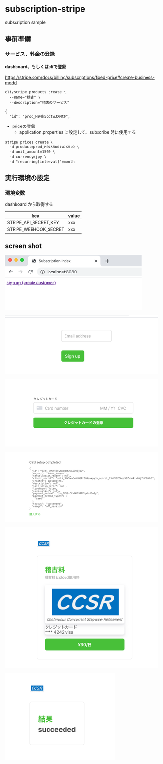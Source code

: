 # subscription-stripe
subscription sample

## 事前準備
### サービス、料金の登録

#### dashboard、もしくはcliで登録

https://stripe.com/docs/billing/subscriptions/fixed-price#create-business-model

```
cli/stripe products create \
  --name="稽古" \
  --description="稽古のサービス"

```

```
{
  "id": "prod_H94k5odtwJXMtQ",
```

- priceの登録 
  - application.properties に設定して、subscribe 時に使用する
```
stripe prices create \
  -d product=prod_H94k5odtwJXMtQ \
  -d unit_amount=1500 \
  -d currency=jpy \
  -d "recurring[interval]"=month
```

## 実行環境の設定

### 環境変数
dashboard から取得する

|  key  |  value  |
| ---- | ---- |
|  STRIPE_API_SECRET_KEY  |  xxx  |
|  STRIPE_WEBHOOK_SECRET  |  xxx  |

## screen shot
![index](/doc/images/1_Index.png)

![customer](/doc/images/2_register_customer.png)

![Save a card](/doc/images/3_Saving_a_Card.png)

![complete](/doc/images/4_Saving_a_Card_Complete.png)

![Subscibe](/doc/images/5_Subscription.png)

![Result](/doc/images/6_Result.png)

